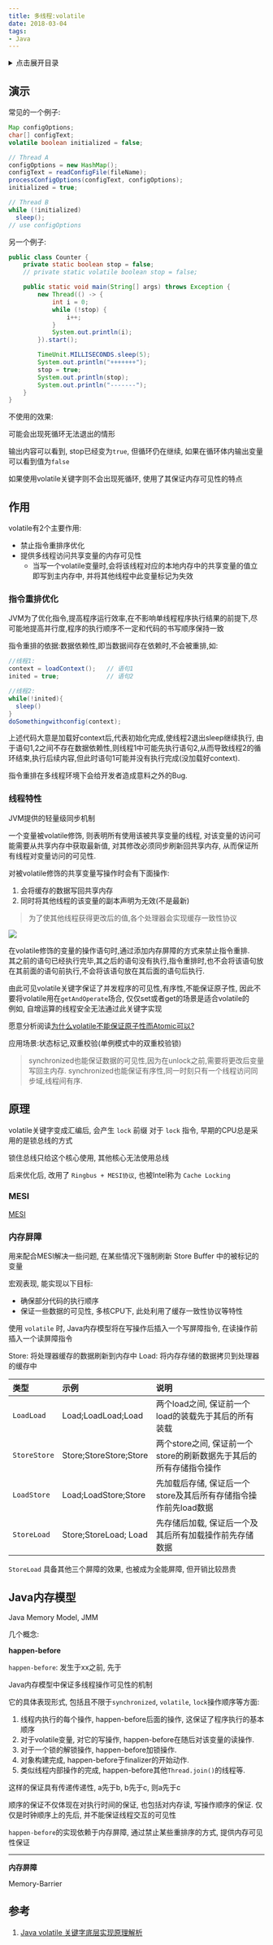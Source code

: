 ```yaml
---
title: 多线程:volatile
date: 2018-03-04
tags:
- Java
---
```

<details>
<summary>点击展开目录</summary>
<!-- TOC -->

- [演示](#演示)
- [作用](#作用)
    - [指令重排优化](#指令重排优化)
    - [线程特性](#线程特性)
- [原理](#原理)
    - [MESI](#mesi)
    - [内存屏障](#内存屏障)
- [Java内存模型](#java内存模型)
- [参考](#参考)

<!-- /TOC -->
</details>

## 演示

常见的一个例子:

```Java
Map configOptions;
char[] configText;
volatile boolean initialized = false;

// Thread A
configOptions = new HashMap();
configText = readConfigFile(fileName);
processConfigOptions(configText, configOptions);
initialized = true;

// Thread B
while (!initialized)
  sleep();
// use configOptions
```

另一个例子:

```Java
public class Counter {
    private static boolean stop = false;
    // private static volatile boolean stop = false;

    public static void main(String[] args) throws Exception {
        new Thread(() -> {
            int i = 0;
            while (!stop) {
                i++;
            }
            System.out.println(i);
        }).start();

        TimeUnit.MILLISECONDS.sleep(5);
        System.out.println("+++++++");
        stop = true;
        System.out.println(stop);
        System.out.println("-------");
    }
}
```
不使用的效果:

可能会出现死循环无法退出的情形

输出内容可以看到, stop已经变为`true`, 但循环仍在继续, 如果在循环体内输出变量可以看到值为`false`

如果使用volatile关键字则不会出现死循环, 使用了其保证内存可见性的特点

## 作用

volatile有2个主要作用:

- 禁止指令重排序优化
- 提供多线程访问共享变量的内存可见性
    * 当写一个volatile变量时,会将该线程对应的本地内存中的共享变量的值立即写到主内存中, 并将其他线程中此变量标记为失效

### 指令重排优化

JVM为了优化指令,提高程序运行效率,在不影响单线程程序执行结果的前提下,尽可能地提高并行度,程序的执行顺序不一定和代码的书写顺序保持一致

指令重排的依据:数据依赖性,即当数据间存在依赖时,不会被重排,如:

```Java
//线程1:
context = loadContext();   // 语句1
inited = true;             // 语句2

//线程2:
while(!inited){
  sleep()
}
doSomethingwithconfig(context);
```

上述代码大意是加载好context后,代表初始化完成,使线程2退出sleep继续执行,
由于语句1,2之间不存在数据依赖性,则线程1中可能先执行语句2,从而导致线程2的循环结束,执行后续内容,但此时语句1可能并没有执行完成(没加载好context).

指令重排在多线程环境下会给开发者造成意料之外的Bug.

### 线程特性

JVM提供的轻量级同步机制

一个变量被volatile修饰, 则表明所有使用该被共享变量的线程, 对该变量的访问可能需要从共享内存中获取最新值, 对其修改必须同步刷新回共享内存, 从而保证所有线程对变量访问的可见性.

对被volatile修饰的共享变量写操作时会有下面操作:

1. 会将缓存的数据写回共享内存
2. 同时将其他线程的该变量的副本声明为无效(不是最新)

> 为了使其他线程获得更改后的值,各个处理器会实现缓存一致性协议

![](https://gitee.com/LuVx/img/raw/master/volatile.png)

在volatile修饰的变量的操作语句时,通过添加内存屏障的方式来禁止指令重排.<br/>
其之前的语句已经执行完毕,其之后的语句没有执行,指令重排时,也不会将该语句放在其前面的语句前执行,不会将该语句放在其后面的语句后执行.

由此可见volatile关键字保证了并发程序的可见性,有序性,不能保证原子性, 因此不要将volatile用在`getAndOperate`场合, 仅仅set或者get的场景是适合volatile的<br/>
例如, 自增运算的线程安全无法通过此关键字实现

愿意分析阅读[为什么volatile不能保证原子性而Atomic可以?](http://www.cnblogs.com/Mainz/p/3556430.html)

应用场景:状态标记,双重校验(单例模式中的双重校验锁)

> synchronized也能保证数据的可见性,因为在unlock之前,需要将更改后变量写回主内存.
> synchronized也能保证有序性,同一时刻只有一个线程访问同步域,线程间有序.

## 原理

volatile关键字变成汇编后, 会产生 `lock` 前缀
对于 `lock` 指令, 早期的CPU总是采用的是锁总线的方式

锁住总线只给这个核心使用, 其他核心无法使用总线

后来优化后, 改用了 `Ringbus + MESI协议`, 也被Intel称为 `Cache Locking`

### MESI

[MESI](../04.Cache/memory.md)

### 内存屏障

用来配合MESI解决一些问题, 在某些情况下强制刷新 Store Buffer 中的被标记的变量

宏观表现, 能实现以下目标:

* 确保部分代码的执行顺序
* 保证一些数据的可见性, 多核CPU下, 此处利用了缓存一致性协议等特性

使用 `volatile` 时, Java内存模型将在写操作后插入一个写屏障指令, 在读操作前插入一个读屏障指令

Store: 将处理器缓存的数据刷新到内存中
Load: 将内存存储的数据拷贝到处理器的缓存中

| 类型         | 示例                   | 说明                                                         |
| :----------- | :--------------------- | :----------------------------------------------------------- |
| `LoadLoad`   | Load;LoadLoad;Load     | 两个load之间, 保证前一个load的装载先于其后的所有装载         |
| `StoreStore` | Store;StoreStore;Store | 两个store之间, 保证前一个store的刷新数据先于其后的所有存储指令操作 |
| `LoadStore`  | Load;LoadStore;Store   | 先加载后存储, 保证后一个store及其后所有存储指令操作前先load数据 |
| `StoreLoad`  | Store;StoreLoad; Load  | 先存储后加载, 保证后一个及其后所有加载操作前先存储数据       |

`StoreLoad` 具备其他三个屏障的效果, 也被成为全能屏障, 但开销比较昂贵

## Java内存模型

Java Memory Model, JMM

几个概念:

**happen-before**

`happen-before`: 发生于xx之前, 先于

Java内存模型中保证多线程操作可见性的机制

它的具体表现形式, 包括且不限于`synchronized`, `volatile`, `lock`操作顺序等方面:

1. 线程内执行的每个操作, happen-before后面的操作, 这保证了程序执行的基本顺序
2. 对于volatile变量, 对它的写操作, happen-before在随后对该变量的读操作.
3. 对于一个锁的解锁操作, happen-before加锁操作.
4. 对象构建完成, happen-before于finalizer的开始动作.
5. 类似线程内部操作的完成, happen-before其他`Thread.join()`的线程等.

这样的保证具有传递传递性, a先于b, b先于c, 则a先于c

顺序的保证不仅体现在对执行时间的保证, 也包括对内存读, 写操作顺序的保证. 仅仅是时钟顺序上的先后, 并不能保证线程交互的可见性

`happen-before`的实现依赖于内存屏障, 通过禁止某些重排序的方式, 提供内存可见性保证

---

**内存屏障**

Memory-Barrier

## 参考

1. [Java volatile 关键字底层实现原理解析](https://crowhawk.github.io/2018/02/10/volatile/)
